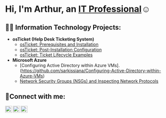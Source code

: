 <h1>Hi, I'm Arthur, an <a href="https://linkedin.com/in/arthur-sarkissian-85705a198">IT Professional</a>☺</h1>

<h2>👨‍💻 Information Technology Projects:</h2>

- <b>osTicket (Help Desk Ticketing System)</b>
  - [osTicket: Prerequisites and Installation](https://github.com/sarkissiana/osticket-prereqs)
  - [osTicket: Post-Installation Configuration](https://github.com/sarkissiana/post-install-config)
  - [osTicket: Ticket Lifecycle Examples](https://github.com/sarkissiana/ticket-lifecycle)
- <b>Microsoft Azure</b>
  - [Configuring Active Directory within Azure VMs].(https://github.com/sarkissiana/Configuring-Active-Directory-within-Azure-VMs)
  - [Network Security Groups (NSGs) and Inspecting Network Protocols](https://github.com/sarkissiana/azure-network-protocols)

<h2>🤳Connect with me:</h2>

[<img align="left" alt="Josh | Twitter" width="22px" src="https://cdn.jsdelivr.net/npm/simple-icons@v3/icons/twitter.svg" />][twitter]
[<img align="left" alt="Josh | LinkedIn" width="22px" src="https://cdn.jsdelivr.net/npm/simple-icons@v3/icons/linkedin.svg" />][linkedin]
[<img align="left" alt="Josh | Instagram" width="22px" src="https://cdn.jsdelivr.net/npm/simple-icons@v3/icons/instagram.svg" />][instagram]

[twitter]: https://twitter.com/Josh
[instagram]: https://www.instagram.com/Josh
[linkedin]: https://linkedin.com/in/arthur-sarkissian-85705a198
